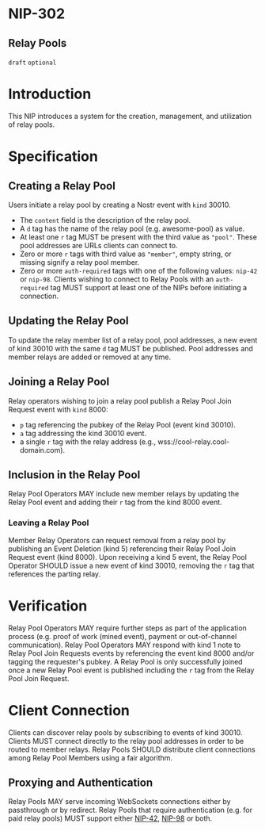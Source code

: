 NIP-302
=========

Relay Pools
-----------

`draft` `optional`

# Introduction

This NIP introduces a system for the creation, management, and utilization of relay pools.

# Specification

## Creating a Relay Pool

Users initiate a relay pool by creating a Nostr event with `kind` 30010.
- The `content` field is the description of the relay pool.
- A `d` tag has the name of the relay pool (e.g. awesome-pool) as value.
- At least one `r` tag MUST be present with the third value as `"pool"`. These pool addresses are URLs clients can connect to.
- Zero or more `r` tags with third value as `"member"`, empty string, or missing signify a relay pool member.
- Zero or more `auth-required` tags with one of the following values: `nip-42` or `nip-98`. Clients wishing to connect to Relay Pools with an `auth-required` tag MUST support at least one of the NIPs before initiating a connection. 

## Updating the Relay Pool

To update the relay member list of a relay pool, pool addresses, a new event of kind 30010 with the same `d` tag MUST be published.
Pool addresses and member relays are added or removed at any time.

## Joining a Relay Pool

Relay operators wishing to join a relay pool publish a Relay Pool Join Request event with `kind` 8000:
- `p` tag referencing the pubkey of the Relay Pool (event kind 30010).
- `a` tag addressing the kind 30010 event.
- a single `r` tag with the relay address (e.g., wss://cool-relay.cool-domain.com).

## Inclusion in the Relay Pool

Relay Pool Operators MAY include new member relays by updating the Relay Pool event and adding their `r` tag from the kind 8000 event.

### Leaving a Relay Pool

Member Relay Operators can request removal from a relay pool by publishing an Event Deletion (kind 5) referencing their Relay Pool Join Request event (kind 8000).
Upon receiving a kind 5 event, the Relay Pool Operator SHOULD issue a new event of kind 30010, removing the `r` tag that references the parting relay.

# Verification

Relay Pool Operators MAY require further steps as part of the application process (e.g. proof of work (mined event), payment or out-of-channel communication).
Relay Pool Operators MAY respond with kind 1 note to Relay Pool Join Requests events by referencing the event kind 8000 and/or tagging the requester's pubkey.
A Relay Pool is only successfully joined once a new Relay Pool event is published including the `r` tag from the Relay Pool Join Request.

# Client Connection

Clients can discover relay pools by subscribing to events of kind 30010.
Clients MUST connect directly to the relay pool addresses in order to be routed to member relays.
Relay Pools SHOULD distribute client connections among Relay Pool Members using a fair algorithm.

## Proxying and Authentication
Relay Pools MAY serve incoming WebSockets connections either by passthrough or by redirect.
Relay Pools that require authentication (e.g. for paid relay pools) MUST support either [NIP-42](42.md), [NIP-98](98.md) or both.
